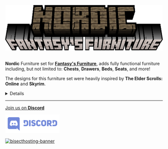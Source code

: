 <center><img src="https://raw.githubusercontent.com/ApexStudios-Dev/.github/refs/heads/master/assets/minecraft/fantasyfurniture_nordic/banner.png" alt="mod-logo" width="575" height="145"></center>

<br>

**Nordic** Furniture set for [**Fantasy's Furniture**](https://modrinth.com/mod/fantasy-furniture), adds fully functional furniture including, but not limited to: **Chests**, **Drawers**, **Beds**, **Seats**, and more!

The designs for this furniture set were heavily inspired by **The Elder Scrolls: Online** and **Skyrim**.

<details>

In order to craft the **Nordic Planks**/**Nordic Wool** you must input **#minecraft:planks**/**#minecraft:wool**.

![planks-stonecutter](https://raw.githubusercontent.com/ApexStudios-Dev/.github/refs/heads/master/assets/minecraft/fantasyfurniture_nordic/stonecutter_planks.png)
![wool-stonecutter](https://raw.githubusercontent.com/ApexStudios-Dev/.github/refs/heads/master/assets/minecraft/fantasyfurniture_nordic/stonecutter_wool.png)

In order to craft the **Nordic** furniture blocks you must input **#fantasyfurniture:binding_agent**, **Nordic Planks** and **Nordic Wool** into the **Furniture Station**

![furniture-station](https://raw.githubusercontent.com/ApexStudios-Dev/.github/refs/heads/master/assets/minecraft/fantasyfurniture_nordic/furniture_station.png)

</details>

---

[Join us on **Discord**](https://discord.apexstudios.dev/)

[<img src="https://raw.githubusercontent.com/ApexStudios-Dev/.github/refs/heads/master/assets/third_party/discord_banner.svg" alt="discord-banner" width="174" height="59">](https://discord.apexstudios.dev/)

[![bisecthosting-banner](https://www.bisecthosting.com/partners/custom-banners/f4d8198a-6c2a-4d86-8d74-1977589e8ef7.webp)](https://www.bisecthosting.com/apexstudios)

